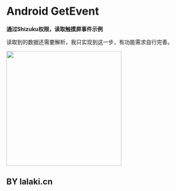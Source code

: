# Android GetEvent

**通过Shizuku权限，读取触摸屏事件示例**

读取到的数据还需要解析，我只实现到这一步，有功能需求自行完善。

<img src="./video/demo.gif" width="300"/>

## BY lalaki.cn